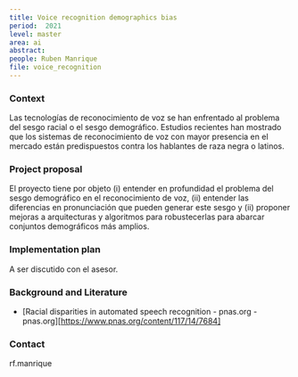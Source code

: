 ```yaml
---
title: Voice recognition demographics bias
period:  2021
level: master
area: ai
abstract: 
people: Ruben Manrique
file: voice_recognition
---
```


### Context

Las tecnologías de reconocimiento de voz  se han enfrentado al problema del sesgo racial o el sesgo demográfico. Estudios recientes han mostrado que los sistemas de reconocimiento de voz con mayor presencia en el mercado están predispuestos contra los hablantes de raza negra o latinos.

### Project proposal

El proyecto tiene por objeto (i) entender en profundidad el problema del sesgo demográfico en el reconocimiento de voz, (ii) entender las diferencias en pronunciación que pueden generar este sesgo y (ii) proponer mejoras a arquitecturas y algoritmos  para robustecerlas para abarcar conjuntos demográficos más amplios.

### Implementation plan

A ser discutido con el asesor.

### Background and Literature

- [Racial disparities in automated speech recognition - pnas.org - pnas.org][https://www.pnas.org/content/117/14/7684]

### Contact

rf.manrique
